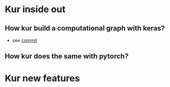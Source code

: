# Kur inside out

## How kur build a computational graph with keras?
- see [commit](https://github.com/EmbraceLife/kur/commit/6e91d0d851b702a08686938623f26dd3bdb40004)

## How kur does the same with pytorch?








# Kur new features
